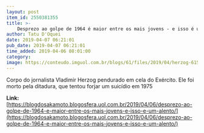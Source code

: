 ```yaml
---
layout: post
item_id: 2550381355
title: >-
    Desprezo ao golpe de 1964 é maior entre os mais jovens - e isso é um alento
author: Tatu D'Oquei
date: 2019-04-07 06:21:01
pub_date: 2019-04-07 06:21:01
time_added: 2019-04-06 08:01:00
category: 
image: https://conteudo.imguol.com.br/blogs/61/files/2019/04/herzog-615x300.jpg
---
```


Corpo do jornalista Vladimir Herzog pendurado em cela do Exército. Ele foi morto pela ditadura, que tentou forjar um suicídio em 1975

**Link:** [https://blogdosakamoto.blogosfera.uol.com.br/2019/04/06/desprezo-ao-golpe-de-1964-e-maior-entre-os-mais-jovens-e-isso-e-um-alento/](https://blogdosakamoto.blogosfera.uol.com.br/2019/04/06/desprezo-ao-golpe-de-1964-e-maior-entre-os-mais-jovens-e-isso-e-um-alento/)

